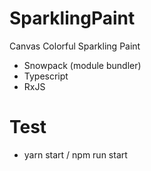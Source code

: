 # SparklingPaint

Canvas Colorful Sparkling Paint
- Snowpack (module bundler)
- Typescript
- RxJS

# Test
- yarn start / npm run start
